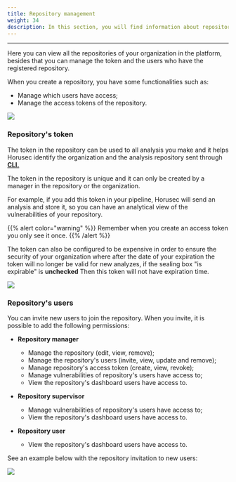```yaml
---
title: Repository management
weight: 34
description: In this section, you will find information about repository management.
---
```


---

Here you can view all the repositories of your organization in the platform, besides that you can manage the token and the users who have the registered repository.

When you create a repository, you have some functionalities such as: 

* Manage which users have access; 
* Manage the access tokens of the repository. 

![](/docs/ptbr/web/services/manager/repository-management/1-repository-organization.gif)

### Repository's token

The token in the repository can be used to all analysis you make and it helps Horusec identify the organization and the analysis repository sent through [**CLI.**](../../cli) 

The token in the repository is unique and it can only be created by a manager in the repository or the organization.  

For example, if you add this token in your pipeline, Horusec will send an analysis and store it, so you can have an analytical view of the vulnerabilities of your repository.


{{% alert color="warning" %}}
Remember when you create an access token you only see it once.
{{% /alert %}}

The token can also be configured to be expensive in order to ensure the security of your organization where after the date of your expiration the token will no longer be valid for new analyzes, if the sealing box "is expirable" is **unchecked** Then this token will not have expiration time.


![](/docs/ptbr/web/services/manager/repository-management/2-token-repository.gif)

### Repository's users

You can invite new users to join the repository. When you invite, it is possible to add the following permissions: 

* **Repository manager**
  * Manage the repository \(edit, view, remove\);
  * Manage the repository's users \(invite, view, update and remove\);
  * Manage repository's access token \(create, view, revoke\);
  * Manage vulnerabilities of repository's users have access to;
  * View the repository's dashboard users have access to.

* **Repository supervisor**
  * Manage vulnerabilities of repository's users have access to;
  * View the repository's dashboard users have access to.

* **Repository user**
  * View the repository's dashboard users have access to.

See an example below with the repository invitation to new users:

![](/docs/ptbr/web/services/manager/repository-management/3-invite-user.gif)
